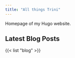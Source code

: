 ```yaml
---
title: "All things Trini"
---
```


Homepage of my Hugo website.

## Latest Blog Posts

{{< list "blog" >}}


